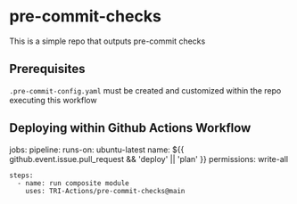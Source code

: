 # pre-commit-checks
This is a simple repo that outputs pre-commit checks

## Prerequisites
  `.pre-commit-config.yaml` must be created and customized within the repo executing this workflow

## Deploying within Github Actions Workflow
  jobs:
  pipeline:
    runs-on: ubuntu-latest
    name: ${{ github.event.issue.pull_request && 'deploy' || 'plan' }}
    permissions: write-all
 
    steps:
      - name: run composite module
        uses: TRI-Actions/pre-commit-checks@main
